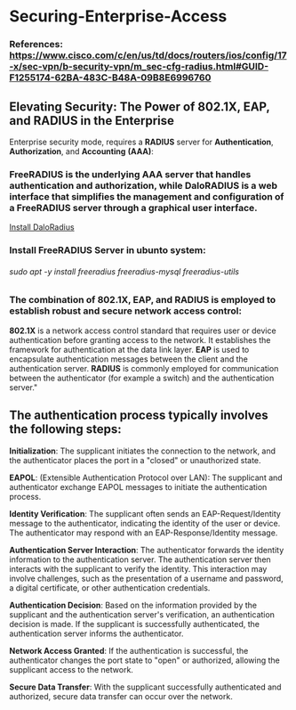 
# Securing-Enterprise-Access
### References: https://www.cisco.com/c/en/us/td/docs/routers/ios/config/17-x/sec-vpn/b-security-vpn/m_sec-cfg-radius.html#GUID-F1255174-62BA-483C-B48A-09B8E6996760
## Elevating Security: The Power of 802.1X, EAP, and RADIUS in the Enterprise
Enterprise security mode, requires a __RADIUS__ server for __Authentication__, __Authorization__, and __Accounting__ __(AAA)__: 
### FreeRADIUS is the underlying AAA server that handles authentication and authorization, while DaloRADIUS is a web interface that simplifies the management and configuration of a FreeRADIUS server through a graphical user interface.
<a href="https://github.com/lirantal/daloradius/releases/tag/1.2">Install DaloRadius </a>
### Install FreeRADIUS Server in ubunto system: 
###### sudo apt -y install freeradius freeradius-mysql freeradius-utils
### The combination of 802.1X, EAP, and RADIUS is employed to establish robust and secure network access control:
__802.1X__ is a network access control standard that requires user or device authentication before granting access to the network. It establishes the framework for authentication at the data link layer.
__EAP__ is used to encapsulate authentication messages between the client and the authentication server.
__RADIUS__ is commonly employed for communication between the authenticator (for example a switch) and the authentication server."

## The authentication process typically involves the following steps:
__Initialization__: The supplicant initiates the connection to the network, and the authenticator places the port in a "closed" or unauthorized state.

__EAPOL__: (Extensible Authentication Protocol over LAN): The supplicant and authenticator exchange EAPOL messages to initiate the authentication process.

__Identity Verification__: The supplicant often sends an EAP-Request/Identity message to the authenticator, indicating the identity of the user or device. The authenticator may respond with an EAP-Response/Identity message.

__Authentication Server Interaction__: The authenticator forwards the identity information to the authentication server. The authentication server then interacts with the supplicant to verify the identity. This interaction may involve challenges, such as the presentation of a username and password, a digital certificate, or other authentication credentials.

__Authentication Decision__: Based on the information provided by the supplicant and the authentication server's verification, an authentication decision is made. If the supplicant is successfully authenticated, the authentication server informs the authenticator.

__Network Access Granted__: If the authentication is successful, the authenticator changes the port state to "open" or authorized, allowing the supplicant access to the network.

__Secure Data Transfer__: With the supplicant successfully authenticated and authorized, secure data transfer can occur over the network.





